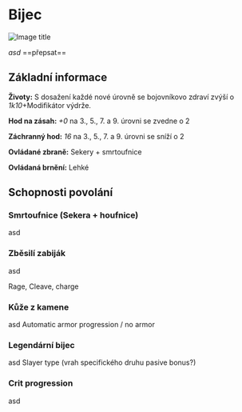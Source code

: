 # Bijec

![Image title](/assets/classes/fighter.webp)

*asd* ==přepsat==

## Základní informace

**Životy:** S dosažení každé nové úrovně se bojovníkovo zdraví zvýší o *1k10*+Modifikátor výdrže.

**Hod na zásah:** *+0* na 3., 5., 7. a 9. úrovni se zvedne o 2

**Záchranný hod:** *16* na 3., 5., 7. a 9. úrovni se sníží o 2

**Ovládané zbraně:** Sekery + smrtoufnice

**Ovládaná brnění:** Lehké

## Schopnosti povolání

### Smrtoufnice (Sekera + houfnice)

asd

### Zběsilí zabiják

asd

Rage, Cleave, charge

### Kůže z kamene

asd Automatic armor progression / no armor

### Legendární bijec

asd Slayer type (vrah specifického druhu pasive bonus?)

### Crit progression

asd





